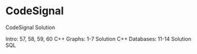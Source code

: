 # CodeSignal
CodeSignal Solution 

Intro: 57, 58, 59, 60 C++
Graphs: 1-7 Solution C++
Databases: 11-14 Solution SQL
